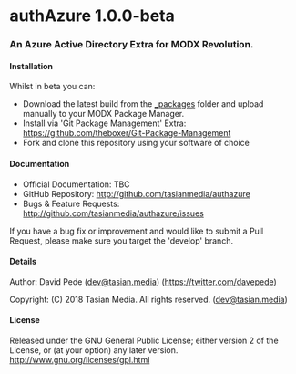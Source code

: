 # authAzure 1.0.0-beta
### An Azure Active Directory Extra for MODX Revolution.
#### Installation
Whilst in beta you can:
- Download the latest build from the [_packages](../blob/master/_packages/) folder and upload manually to your MODX Package Manager.
- Install via 'Git Package Management' Extra: https://github.com/theboxer/Git-Package-Management
- Fork and clone this repository using your software of choice

#### Documentation
- Official Documentation: TBC
- GitHub Repository: http://github.com/tasianmedia/authazure
- Bugs & Feature Requests: http://github.com/tasianmedia/authazure/issues

If you have a bug fix or improvement and would like to submit a Pull Request, please make sure you target the 'develop' branch.

#### Details
Author: David Pede (dev@tasian.media) (https://twitter.com/davepede)

Copyright: (C) 2018 Tasian Media. All rights reserved. (dev@tasian.media)

#### License
Released under the GNU General Public License; either version 2 of the License, or (at your option) any later version.
http://www.gnu.org/licenses/gpl.html
